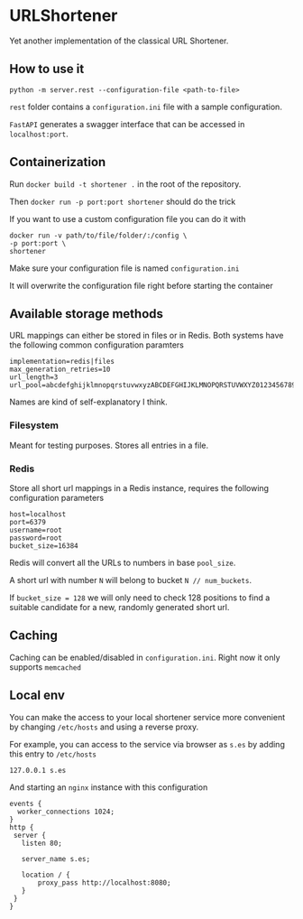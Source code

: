 # URLShortener
Yet another implementation of the classical URL Shortener.

## How to use it
```
python -m server.rest --configuration-file <path-to-file>
```
`rest` folder contains a `configuration.ini` file with a sample configuration.

`FastAPI` generates a swagger interface that can be accessed in `localhost:port`. 

## Containerization
Run `docker build -t shortener .` in the root of the repository.

Then `docker run -p port:port shortener` should do the trick

If you want to use a custom configuration file you can do it with

```
docker run -v path/to/file/folder/:/config \
-p port:port \
shortener
```

Make sure your configuration file is named `configuration.ini`

It will overwrite the configuration file right before starting the container

## Available storage methods

URL mappings can either be stored in files or in Redis. Both systems have the following common configuration paramters

```
implementation=redis|files
max_generation_retries=10
url_length=3
url_pool=abcdefghijklmnopqrstuvwxyzABCDEFGHIJKLMNOPQRSTUVWXYZ0123456789
```

Names are kind of self-explanatory I think.

### Filesystem
Meant for testing purposes. Stores all entries in a file.

### Redis
Store all short url mappings in a Redis instance, requires the following configuration parameters
```
host=localhost
port=6379
username=root
password=root
bucket_size=16384
```
Redis will convert all the URLs to numbers in base `pool_size`.

A short url with number `N` will belong to bucket `N // num_buckets`.

If `bucket_size = 128` we will only need to check 128 positions to find a suitable candidate for a new, randomly generated short url.


## Caching
Caching can be enabled/disabled in `configuration.ini`. Right now it only supports `memcached`

## Local env
You can make the access to your local shortener service more convenient by changing `/etc/hosts` and using a reverse proxy.

For example, you can access to the service via browser as `s.es` by adding this entry to `/etc/hosts`

```
127.0.0.1 s.es
```

And starting an `nginx` instance with this configuration

```
events {
  worker_connections 1024;
}
http {
 server {
   listen 80;

   server_name s.es;
 
   location / {
       proxy_pass http://localhost:8080;
   }
 }
}
```